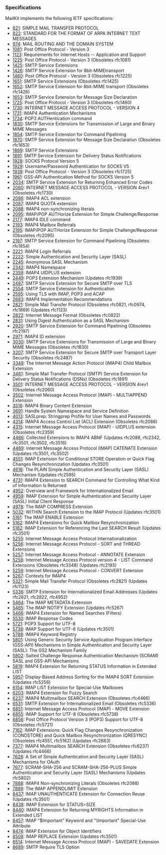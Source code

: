 ### Specifications

MailKit implements the following IETF specifications:

* [821](https://tools.ietf.org/html/rfc821): SIMPLE MAIL TRANSFER PROTOCOL
* [822](https://tools.ietf.org/html/rfc822): STANDARD FOR THE FORMAT OF ARPA INTERNET TEXT MESSAGES
* [974](https://tools.ietf.org/html/rfc974): MAIL ROUTING AND THE DOMAIN SYSTEM
* [1081](https://tools.ietf.org/html/rfc1081): Post Office Protocol - Version 3
* [1123](https://tools.ietf.org/html/rfc1123): Requirements for Internet Hosts -- Application and Support
* [1225](https://tools.ietf.org/html/rfc1225): Post Office Protocol - Version 3 (Obsoletes rfc1081)
* [1425](https://tools.ietf.org/html/rfc1425): SMTP Service Extensions
* [1426](https://tools.ietf.org/html/rfc1426): SMTP Service Extension for 8bit-MIMEtransport
* [1460](https://tools.ietf.org/html/rfc1460): Post Office Protocol - Version 3 (Obsoletes rfc1225)
* [1651](https://tools.ietf.org/html/rfc1651): SMTP Service Extensions (Obsoletes rfc1425)
* [1652](https://tools.ietf.org/html/rfc1652): SMTP Service Extension for 8bit-MIME transport (Obsoletes rfc1426)
* [1653](https://tools.ietf.org/html/rfc1653): SMTP Service Extension for Message Size Declaration
* [1725](https://tools.ietf.org/html/rfc1725): Post Office Protocol - Version 3 (Obsoletes rfc1460)
* [1730](https://tools.ietf.org/html/rfc1730): INTERNET MESSAGE ACCESS PROTOCOL - VERSION 4
* [1731](https://tools.ietf.org/html/rfc1731): IMAP4 Authentication Mechanisms
* [1734](https://tools.ietf.org/html/rfc1734): POP3 AUTHentication command
* [1830](https://tools.ietf.org/html/rfc1830): SMTP Service Extensions for Transmission of Large and Binary MIME Messages
* [1854](https://tools.ietf.org/html/rfc1854): SMTP Service Extension for Command Pipelining
* [1870](https://tools.ietf.org/html/rfc1870): SMTP Service Extension for Message Size Declaration (Obsoletes rfc1653)
* [1869](https://tools.ietf.org/html/rfc1869): SMTP Service Extensions
* [1891](https://tools.ietf.org/html/rfc1891): SMTP Service Extension for Delivery Status Notifications
* [1928](https://tools.ietf.org/html/rfc1928): SOCKS Protocol Version 5
* [1929](https://tools.ietf.org/html/rfc1929): Username/Password Authentication for SOCKS V5
* [1939](https://tools.ietf.org/html/rfc1939): Post Office Protocol - Version 3 (Obsoletes rfc1725)
* [1961](https://tools.ietf.org/html/rfc1961): GSS-API Authentication Method for SOCKS Version 5
* [2034](https://tools.ietf.org/html/rfc2034): SMTP Service Extension for Returning Enhanced Error Codes
* [2060](https://tools.ietf.org/html/rfc2060): INTERNET MESSAGE ACCESS PROTOCOL - VERSION 4rev1 (Obsoletes rfc1730)
* [2086](https://tools.ietf.org/html/rfc2086): IMAP4 ACL extension
* [2087](https://tools.ietf.org/html/rfc2087): IMAP4 QUOTA extension
* [2088](https://tools.ietf.org/html/rfc2088): IMAP4 non-synchronizing literals
* [2095](https://tools.ietf.org/html/rfc2095): IMAP/POP AUTHorize Extension for Simple Challenge/Response
* [2177](https://tools.ietf.org/html/rfc2177): IMAP4 IDLE command
* [2193](https://tools.ietf.org/html/rfc2193): IMAP4 Mailbox Referrals
* [2195](https://tools.ietf.org/html/rfc2195): IMAP/POP AUTHorize Extension for Simple Challenge/Response (Obsoletes rfc2095)
* [2197](https://tools.ietf.org/html/rfc2197): SMTP Service Extension for Command Pipelining (Obsoletes rfc1854)
* [2221](https://tools.ietf.org/html/rfc2221): IMAP4 Login Referrals
* [2222](https://tools.ietf.org/html/rfc2222): Simple Authentication and Security Layer (SASL)
* [2245](https://tools.ietf.org/html/rfc2245): Anonymous SASL Mechanism
* [2342](https://tools.ietf.org/html/rfc2342): IMAP4 Namespace
* [2359](https://tools.ietf.org/html/rfc2359): IMAP4 UIDPLUS extension
* [2449](https://tools.ietf.org/html/rfc2449): POP3 Extension Mechanism (Updates rfc1939)
* [2487](https://tools.ietf.org/html/rfc2487): SMTP Service Extension for Secure SMTP over TLS
* [2554](https://tools.ietf.org/html/rfc2554): SMTP Service Extension for Authentication
* [2595](https://tools.ietf.org/html/rfc2595): Using TLS with IMAP, POP3 and ACAP
* [2683](https://tools.ietf.org/html/rfc2683): IMAP4 Implementation Recommendations
* [2821](https://tools.ietf.org/html/rfc2821): Simple Mail Transfer Protocol (Obsoletes rfc0821, rfc0974, rfc1869) (Updates rfc1123)
* [2822](https://tools.ietf.org/html/rfc2822): Internet Message Format (Obsoletes rfc0822)
* [2831](https://tools.ietf.org/html/rfc2831): Using Digest Authentication as a SASL Mechanism
* [2920](https://tools.ietf.org/html/rfc2920): SMTP Service Extension for Command Pipelining (Obsoletes rfc2197)
* [2971](https://tools.ietf.org/html/rfc2971): IMAP4 ID extension
* [3030](https://tools.ietf.org/html/rfc3030): SMTP Service Extensions for Transmission of Large and Binary MIME Messages (Obsoletes rfc1830)
* [3207](https://tools.ietf.org/html/rfc3207): SMTP Service Extension for Secure SMTP over Transport Layer Security (Obsoletes rfc2487)
* [3348](https://tools.ietf.org/html/rfc3348): The Internet Message Action Protocol (IMAP4) Child Mailbox Extension
* [3461](https://tools.ietf.org/html/rfc3461): Simple Mail Transfer Protocol (SMTP) Service Extension for Delivery Status Notifications (DSNs) (Obsoletes rfc1891)
* [3501](https://tools.ietf.org/html/rfc3501): INTERNET MESSAGE ACCESS PROTOCOL - VERSION 4rev1 (Obsoletes rfc2060)
* [3502](https://tools.ietf.org/html/rfc3502): Internet Message Access Protocol (IMAP) - MULTIAPPEND Extension
* [3516](https://tools.ietf.org/html/rfc3516): IMAP4 Binary Content Extension
* [3691](https://tools.ietf.org/html/rfc3691): Handle System Namespace and Service Definition
* [4013](https://tools.ietf.org/html/rfc4013): SASLprep: Stringprep Profile for User Names and Passwords
* [4314](https://tools.ietf.org/html/rfc4314): IMAP4 Access Control List (ACL) Extension (Obsoletes rfc2086)
* [4315](https://tools.ietf.org/html/rfc4315): Internet Message Access Protocol (IMAP) - UIDPLUS extension (Obsoletes rfc2359)
* [4466](https://tools.ietf.org/html/rfc4466): Collected Extensions to IMAP4 ABNF (Updates rfc2088, rfc2342, rfc3501, rfc3502, rfc3516)
* [4469](https://tools.ietf.org/html/rfc4469): Internet Message Access Protocol (IMAP) CATENATE Extension (Updates rfc3501, rfc3502)
* [4551](https://tools.ietf.org/html/rfc4551): IMAP Extension for Conditional STORE Operation or Quick Flag Changes Resynchronization (Updates rfc3501)
* [4616](https://tools.ietf.org/html/rfc4616): The PLAIN Simple Authentication and Security Layer (SASL) Mechanism (Updates rfc2595)
* [4731](https://tools.ietf.org/html/rfc4731): IMAP4 Extension to SEARCH Command for Controlling What Kind of Information Is Returned
* [4952](https://tools.ietf.org/html/rfc4952): Overview and Framework for Internationalized Email
* [4959](https://tools.ietf.org/html/rfc4959): IMAP Extension for Simple Authentication and Security Layer (SASL) Initial Client Response
* [4978](https://tools.ietf.org/html/rfc4978): The IMAP COMPRESS Extension
* [5032](https://tools.ietf.org/html/rfc5032): WITHIN Search Extension to the IMAP Protocol (Updates rfc3501)
* [5161](https://tools.ietf.org/html/rfc5161): The IMAP ENABLE Extension
* [5162](https://tools.ietf.org/html/rfc5162): IMAP4 Extensions for Quick Mailbox Resynchronization
* [5182](https://tools.ietf.org/html/rfc5182): IMAP Extension for Referencing the Last SEARCH Result (Updates rfc3501)
* [5255](https://tools.ietf.org/html/rfc5255): Internet Message Access Protocol Internationalization
* [5256](https://tools.ietf.org/html/rfc5256): Internet Message Access Protocol - SORT and THREAD Extensions
* [5257](https://tools.ietf.org/html/rfc5257): Internet Message Access Protocol - ANNOTATE Extension
* [5258](https://tools.ietf.org/html/rfc5258): Internet Message Access Protocol version 4 - LIST Command Extensions (Obsoletes rfc3348) (Updates rfc2193)
* [5259](https://tools.ietf.org/html/rfc5259): Internet Message Access Protocol - CONVERT Extension
* [5267](https://tools.ietf.org/html/rfc5267): Contexts for IMAP4
* [5321](https://tools.ietf.org/html/rfc5321): Simple Mail Transfer Protocol (Obsoletes rfc2821) (Updates rfc1123)
* [5336](https://tools.ietf.org/html/rfc5336): SMTP Extension for Internationalized Email Addresses (Updates rfc2821, rfc2822, rfc4952)
* [5464](https://tools.ietf.org/html/rfc5464): The IMAP METADATA Extension
* [5465](https://tools.ietf.org/html/rfc5465): The IMAP NOTIFY Extension (Updates rfc5267)
* [5466](https://tools.ietf.org/html/rfc5466): IMAP4 Extension for Named Searches (Filters)
* [5530](https://tools.ietf.org/html/rfc5530): IMAP Response Codes
* [5721](https://tools.ietf.org/html/rfc5721): POP3 Support for UTF-8
* [5738](https://tools.ietf.org/html/rfc5738): IMAP Support for UTF-8 (Updates rfc3501)
* [5788](https://tools.ietf.org/html/rfc5788): IMAP4 Keyword Registry
* [5801](https://tools.ietf.org/html/rfc5801): Using Generic Security Service Application Program Interface (GSS-API) Mechanisms in Simple Authentication and Security Layer (SASL): The GS2 Mechanism Family
* [5802](https://tools.ietf.org/html/rfc5802): Salted Challenge Response Authentication Mechanism (SCRAM) SASL and GSS-API Mechanisms
* [5819](https://tools.ietf.org/html/rfc5819): IMAP4 Extension for Returning STATUS Information in Extended LIST
* [5957](https://tools.ietf.org/html/rfc5957): Display-Based Address Sorting for the IMAP4 SORT Extension (Updates rfc5256)
* [6154](https://tools.ietf.org/html/rfc6154): IMAP LIST Extension for Special-Use Mailboxes
* [6203](https://tools.ietf.org/html/rfc6203): IMAP4 Extension for Fuzzy Search
* [6237](https://tools.ietf.org/html/rfc6237): IMAP4 Multimailbox SEARCH Extension (Obsoletes rfc4466)
* [6531](https://tools.ietf.org/html/rfc6531): SMTP Extension for Internationalized Email (Obsoletes rfc5336)
* [6851](https://tools.ietf.org/html/rfc6851): Internet Message Access Protocol (IMAP) - MOVE Extension
* [6855](https://tools.ietf.org/html/rfc6855): IMAP Support for UTF-8 (Obsoletes rfc5738)
* [6856](https://tools.ietf.org/html/rfc6856): Post Office Protocol Version 3 (POP3) Support for UTF-8 (Obsoletes rfc5721)
* [7162](https://tools.ietf.org/html/rfc7162): IMAP Extensions: Quick Flag Changes Resynchronization (CONDSTORE) and Quick Mailbox Resynchronization (QRESYNC) (Obsoletes rfc4551, rfc5162) (Updates rfc2683)
* [7377](https://tools.ietf.org/html/rfc7377): IMAP4 Multimailbox SEARCH Extension (Obsoletes rfc6237) (Updates rfc4466)
* [7628](https://tools.ietf.org/html/rfc7628): A Set of Simple Authentication and Security Layer (SASL) Mechanisms for OAuth
* [7677](https://tools.ietf.org/html/rfc7677): SCRAM-SHA-256 and SCRAM-SHA-256-PLUS Simple Authentication and Security Layer (SASL) Mechanisms (Updates rfc5802)
* [7888](https://tools.ietf.org/html/rfc7888): IMAP4 Non-synchronizing Literals (Obsoletes rfc2088)
* [7889](https://tools.ietf.org/html/rfc7889): The IMAP APPENDLIMIT Extension
* [8437](https://tools.ietf.org/html/rfc8437): IMAP UNAUTHENTICATE Extension for Connection Reuse (Updates rfc3501)
* [8438](https://tools.ietf.org/html/rfc8438): IMAP Extension for STATUS=SIZE
* [8440](https://tools.ietf.org/html/rfc8440): IMAP4 Extension for Returning MYRIGHTS Information in Extended LIST
* [8457](https://tools.ietf.org/html/rfc8457): IMAP "$Important" Keyword and "\Important" Special-Use Attribute
* [8474](https://tools.ietf.org/html/rfc8474): IMAP Extension for Object Identifiers
* [8508](https://tools.ietf.org/html/rfc8508): IMAP REPLACE Extension (Updates rfc3501)
* [8514](https://tools.ietf.org/html/rfc8514): Internet Message Access Protocol (IMAP) - SAVEDATE Extension
* [8689](https://tools.ietf.org/html/rfc8689): SMTP Require TLS Option
